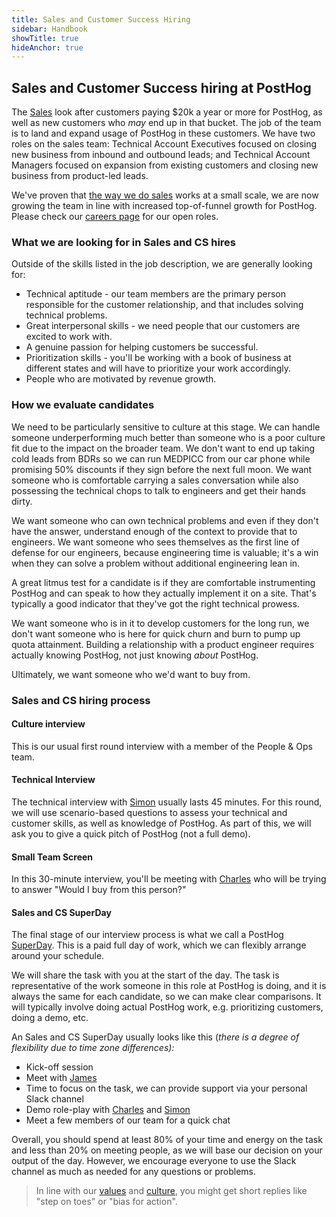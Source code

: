 ```yaml
---
title: Sales and Customer Success Hiring
sidebar: Handbook
showTitle: true
hideAnchor: true
---
```


## Sales and Customer Success hiring at PostHog

The [Sales](/teams/sales-cs) look after customers paying $20k a year or more for PostHog, as well as new customers who _may_ end up in that bucket.  The job of the team is to land and expand usage of PostHog in these customers. We have two roles on the sales team: Technical Account Executives focused on closing new business from inbound and outbound leads; and Technical Account Managers focused on expansion from existing customers and closing new business from product-led leads.

We've proven that [the way we do sales](/sales) works at a small scale, we are now growing the team in line with increased top-of-funnel growth for PostHog. Please check our [careers page](/careers) for our open roles. 

### What we are looking for in Sales and CS hires

Outside of the skills listed in the job description, we are generally looking for: 

*   Technical aptitude - our team members are the primary person responsible for the customer relationship, and that includes solving technical problems.
*   Great interpersonal skills - we need people that our customers are excited to work with.
*   A genuine passion for helping customers be successful.
*   Prioritization skills - you'll be working with a book of business at different states and will have to prioritize your work accordingly.
*   People who are motivated by revenue growth.

### How we evaluate candidates

We need to be particularly sensitive to culture at this stage. We can handle someone underperforming much better than someone who is a poor culture fit due to the impact on the broader team. We don't want to end up taking cold leads from BDRs so we can run MEDPICC from our car phone while promising 50% discounts if they sign before the next full moon. We want someone who is comfortable carrying a sales conversation while also possessing the technical chops to talk to engineers and get their hands dirty.

We want someone who can own technical problems and even if they don't have the answer, understand enough of the context to provide that to engineers. We want someone who sees themselves as the first line of defense for our engineers, because engineering time is valuable; it's a win when they can solve a problem without additional engineering lean in.

A great litmus test for a candidate is if they are comfortable instrumenting PostHog and can speak to how they actually implement it on a site. That's typically a good indicator that they've got the right technical prowess.

We want someone who is in it to develop customers for the long run, we don't want someone who is here for quick churn and burn to pump up quota attainment. Building a relationship with a product engineer requires actually knowing PostHog, not just knowing *about* PostHog.

Ultimately, we want someone who we'd want to buy from.

### Sales and CS hiring process 

#### Culture interview

This is our usual first round interview with a member of the People & Ops team. 

#### Technical Interview 

The technical interview with [Simon](/community/profiles/28895) usually lasts 45 minutes.  For this round, we will use scenario-based questions to assess your technical and customer skills, as well as knowledge of PostHog. As part of this, we will ask you to give a quick pitch of PostHog (not a full demo). 

#### Small Team Screen

In this 30-minute interview, you'll be meeting with [Charles](https://posthog.com/community/profiles/28625) who will be trying to answer "Would I buy from this person?"

#### Sales and CS SuperDay

The final stage of our interview process is what we call a PostHog [SuperDay](/handbook/people/hiring-process#posthog-superday). This is a paid full day of work, which we can flexibly arrange around your schedule. 

We will share the task with you at the start of the day. The task is representative of the work someone in this role at PostHog is doing, and it is always the same for each candidate, so we can make clear comparisons. It will typically involve doing actual PostHog work, e.g. prioritizing customers, doing a demo, etc. 

An Sales and CS SuperDay usually looks like this  (_there is a degree of flexibility due to time zone differences):_

*   Kick-off session
*   Meet with [James](/james)
*   Time to focus on the task, we can provide support via your personal Slack channel 
*   Demo role-play with [Charles](/charles) and [Simon](/community/profiles/28895)
*   Meet a few members of our team for a quick chat

Overall, you should spend at least 80% of your time and energy on the task and less than 20% on meeting people, as we will base our decision on your output of the day. However, we encourage everyone to use the Slack channel as much as needed for any questions or problems. 

> In line with our [values](/handbook/company/values) and [culture](/handbook/company/culture), you might get short replies like "step on toes" or "bias for action".
